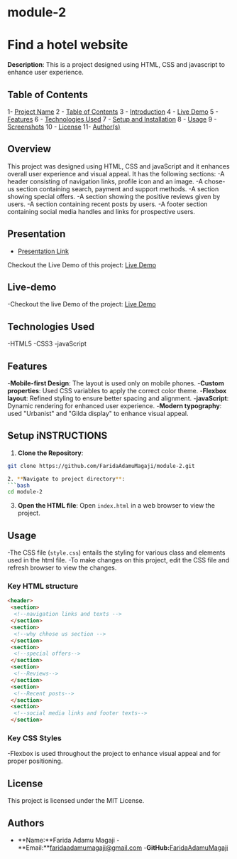 # module-2

# Find a hotel website
**Description**: This is a project designed using HTML, CSS and javascript to enhance user experience.
 
## Table of Contents

1- [Project Name](#project-name)
2 - [Table of Contents](#table-of-contents)
3 - [Introduction](#introduction)
4 - [Live Demo](#live-demo)
5 - [Features](#features)
6 - [Technologies Used](#technologies-used)
7 - [Setup and Installation](#setup-and-installation)
8 - [Usage](#usage)
9 - [Screenshots](#screenshots)
10 - [License](#license)
11- [Author(s)](#authors)

## Overview

This project was designed using HTML, CSS and javaScript and it enhances overall user experience and visual appeal. It has the following sections:
-A header consisting of navigation links, profile icon and an image.
-A chose-us section containing search, payment and support methods.
-A section showing special offers.
-A section showing the positive reviews given by users. 
-A section containing recent posts by users.
-A footer section containing social media handles and links for prospective users.

## Presentation <a name="Presentation"></a>
- [Presentation Link]()

Checkout the Live Demo of this project: [Live Demo](https://www.loom.com/share/d81a477dcba64ec6a55c52ad6aee4c61?sid=7236bab6-39b2-4dbb-985d-570920392f90)
## Live-demo 
-Checkout the live Demo of the project: [Live Demo](https://module-2-e34z.onrender.com)

## Technologies Used 
-HTML5
-CSS3
-javaScript

## Features
-**Mobile-first Design**: The layout is used only on mobile phones.
-**Custom properties**: Used CSS variables to apply the correct color theme.
-**Flexbox layout**: Refined styling to ensure better spacing and alignment.
-**javaScript**: Dynamic rendering for enhanced user experience.
-**Modern typography**: used "Urbanist" and "Gilda display" to enhance visual appeal.


## Setup iNSTRUCTIONS 

1. **Clone the Repository**: 
```bash 
git clone https://github.com/FaridaAdamuMagaji/module-2.git    

2. **Navigate to project directory**: 
```bash 
cd module-2
```

3. **Open the HTML file**:
Open `index.html` in a web browser to view the project.

## Usage
-The CSS file (`style.css`) entails the styling for various class and elements used in the html file.
-To make changes on this project, edit the CSS file and refresh browser to view the changes.

### Key HTML structure
```html
<header>
 <section>
  <!--navigation links and texts -->
 </section>
 <section>
  <!--why chhose us section -->
 </section>
 <section>
  <!--special offers--> 
 </section>
 <section>
  <!--Reviews-->
 </section>
 <section>
  <!--Recent posts-->
 </section>
 <section>
  <!--social media links and footer texts-->
 </section>
 ```

### Key CSS Styles
-Flexbox is used throughout the project to enhance visual appeal and for proper positioning.

## License
This project is licensed under the MIT License. 
## Authors 
- **Name:**Farida Adamu Magaji
-**Email:**faridaadamumagaji@gmail.com
-**GitHub:**[FaridaAdamuMagaji]( https://github.com/FaridaAdamuMagaji)